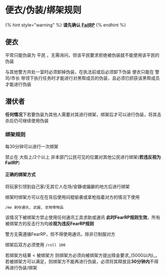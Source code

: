 # 便衣/伪装/绑架规则

{% hint style="warning" %}
**请先确认** [**FailRP**](failrp.md)
{% endhint %}

## 便衣

平常只能伪装为 平民 ，无需询问，但该平民要求拒绝被伪装就不能使用该平民的伪装

与其他警方共处一室时必须卸掉伪装，在执法前或后必须卸下伪装 便衣只能在 警司/市长 带领下执行任务时才能进行对黑帮成员的伪装，且必须已抓获该黑帮成员才能进行伪装

## 潜伏者

**任何情况**下若要伪装为其他人需要对其进行绑架，绑架后才可以进行伪装，将其击杀后仍可继续使用伪装

### 绑架规则

每30分钟可以进行一次绑架

禁止在 大街上/2个以上 非本部门公民可见的位置对其他公民进行绑架(**若违反视为FailRP**)&#x20;

#### 正确的绑架方式

将玩家引领到自己家/无其它人在场/安静或偏僻的地方后进行绑架

绑架时绑架方可以在在背后使用闷棍偷袭或拿枪指着对方的情况下使用

`/me 剥夺通讯, 武器, 衣物等物品`

该情况下被绑架方禁止使用任何通讯工具求助或通讯 **此时FearRP规则生效**，所有被绑架方的反击行为均被**视为违反FearRP规则**

警方无需遵循FearRP，但不得使用通讯，除非已制服对方

绑架后双方必须使用 `/roll 100`

若绑架方结果 < 被绑架方 则绑架方必须向被绑架方提出赎金要求_(5000以内)_，若被绑架方可以满足，则绑架方不能再进行伪装，必须将其释放且**30分钟内**不得再进行伪装/绑架
